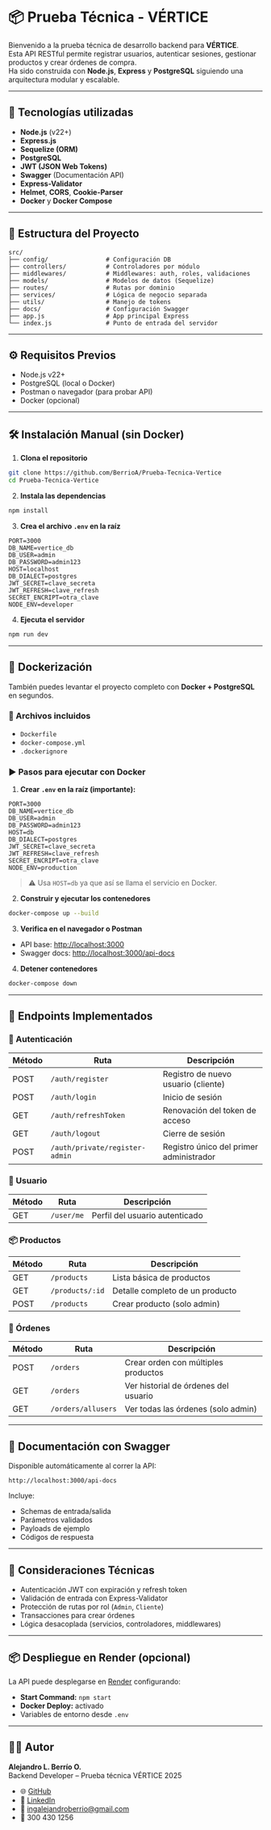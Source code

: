 # 📦 Prueba Técnica - VÉRTICE

Bienvenido a la prueba técnica de desarrollo backend para **VÉRTICE**.  
Esta API RESTful permite registrar usuarios, autenticar sesiones, gestionar productos y crear órdenes de compra.  
Ha sido construida con **Node.js**, **Express** y **PostgreSQL** siguiendo una arquitectura modular y escalable.

---

## 🚀 Tecnologías utilizadas

- **Node.js** (v22+)
- **Express.js**
- **Sequelize (ORM)**
- **PostgreSQL**
- **JWT (JSON Web Tokens)**
- **Swagger** (Documentación API)
- **Express-Validator**
- **Helmet**, **CORS**, **Cookie-Parser**
- **Docker** y **Docker Compose**

---

## 📁 Estructura del Proyecto

```
src/
├── config/                # Configuración DB
├── controllers/           # Controladores por módulo
├── middlewares/           # Middlewares: auth, roles, validaciones
├── models/                # Modelos de datos (Sequelize)
├── routes/                # Rutas por dominio
├── services/              # Lógica de negocio separada
├── utils/                 # Manejo de tokens
├── docs/                  # Configuración Swagger
├── app.js                 # App principal Express
└── index.js               # Punto de entrada del servidor
```

---

## ⚙️ Requisitos Previos

- Node.js v22+
- PostgreSQL (local o Docker)
- Postman o navegador (para probar API)
- Docker (opcional)

---

## 🛠️ Instalación Manual (sin Docker)

1. **Clona el repositorio**

```bash
git clone https://github.com/BerrioA/Prueba-Tecnica-Vertice
cd Prueba-Tecnica-Vertice
```

2. **Instala las dependencias**

```bash
npm install
```

3. **Crea el archivo `.env` en la raíz**

```env
PORT=3000
DB_NAME=vertice_db
DB_USER=admin
DB_PASSWORD=admin123
HOST=localhost
DB_DIALECT=postgres
JWT_SECRET=clave_secreta
JWT_REFRESH=clave_refresh
SECRET_ENCRIPT=otra_clave
NODE_ENV=developer
```

4. **Ejecuta el servidor**

```bash
npm run dev
```

---

## 🚢 Dockerización

También puedes levantar el proyecto completo con **Docker + PostgreSQL** en segundos.

### 📂 Archivos incluidos

- `Dockerfile`
- `docker-compose.yml`
- `.dockerignore`

### ▶️ Pasos para ejecutar con Docker

1. **Crear `.env` en la raíz (importante):**

```env
PORT=3000
DB_NAME=vertice_db
DB_USER=admin
DB_PASSWORD=admin123
HOST=db
DB_DIALECT=postgres
JWT_SECRET=clave_secreta
JWT_REFRESH=clave_refresh
SECRET_ENCRIPT=otra_clave
NODE_ENV=production
```

> ⚠️ Usa `HOST=db` ya que así se llama el servicio en Docker.

2. **Construir y ejecutar los contenedores**

```bash
docker-compose up --build
```

3. **Verifica en el navegador o Postman**

- API base: [http://localhost:3000](http://localhost:3000/api/ptvertice/v1)
- Swagger docs: [http://localhost:3000/api-docs](http://localhost:3000/api/ptvertice/v1/api-docs)

4. **Detener contenedores**

```bash
docker-compose down
```

---

## 🧪 Endpoints Implementados

### 🔐 Autenticación

| Método | Ruta                           | Descripción                              |
|--------|--------------------------------|------------------------------------------|
| POST   | `/auth/register`               | Registro de nuevo usuario (cliente)      |
| POST   | `/auth/login`                  | Inicio de sesión                         |
| GET    | `/auth/refreshToken`           | Renovación del token de acceso           |
| GET    | `/auth/logout`                 | Cierre de sesión                         |
| POST   | `/auth/private/register-admin` | Registro único del primer administrador  |

### 👤 Usuario

| Método | Ruta       | Descripción                   |
|--------|------------|-------------------------------|
| GET    | `/user/me` | Perfil del usuario autenticado|

### 📦 Productos

| Método | Ruta            | Descripción                     |
|--------|-----------------|---------------------------------|
| GET    | `/products`     | Lista básica de productos       |
| GET    | `/products/:id` | Detalle completo de un producto |
| POST   | `/products`     | Crear producto (solo admin)     |

### 🧾 Órdenes

| Método | Ruta               | Descripción                              |
|--------|--------------------|------------------------------------------|
| POST   | `/orders`          | Crear orden con múltiples productos      |
| GET    | `/orders`          | Ver historial de órdenes del usuario     |
| GET    | `/orders/allusers` | Ver todas las órdenes (solo admin)       |

---

## 📄 Documentación con Swagger

Disponible automáticamente al correr la API:

```
http://localhost:3000/api-docs
```

Incluye:

- Schemas de entrada/salida
- Parámetros validados
- Payloads de ejemplo
- Códigos de respuesta

---

## 📌 Consideraciones Técnicas

- Autenticación JWT con expiración y refresh token
- Validación de entrada con Express-Validator
- Protección de rutas por rol (`Admin`, `Cliente`)
- Transacciones para crear órdenes
- Lógica desacoplada (servicios, controladores, middlewares)

---

## 📦 Despliegue en Render (opcional)

La API puede desplegarse en [Render](https://render.com) configurando:

- **Start Command:** `npm start`
- **Docker Deploy:** activado
- Variables de entorno desde `.env`

---

## 👨‍💻 Autor

**Alejandro L. Berrío O.**  
Backend Developer – Prueba técnica VÉRTICE 2025

- 🌐 [GitHub](https://github.com/BerrioA)
- 💼 [LinkedIn](https://www.linkedin.com/in/alejandroberrio/)
- 📧 ingalejandroberrio@gmail.com
- 📱 300 430 1256
